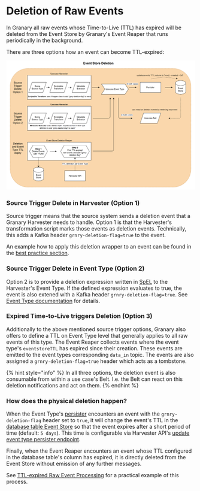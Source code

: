# Deletion of Raw Events

In Granary all raw events whose Time-to-Live \(TTL\) has expired will be deleted from the Event Store by Granary's Event Reaper that runs periodically in the background. 

There are three options how an event can become TTL-expired:

![](../../../.gitbook/assets/image%20%281%29.png)

### Source Trigger Delete in Harvester \(Option 1\)

Source trigger means that the source system sends a deletion event that a Granary Harvester needs to handle. Option 1 is that the Harvester's transformation script marks those events as deletion events. Technically, this adds a Kafka header `grnry-deletion-flag=true` to the event.

An example how to apply this deletion wrapper to an event can be found in the [best practice section](../../../learning-grnry-1/data-in/best-practices-1/logging.md#delete-events). 

### Source Trigger Delete in Event Type \(Option 2\)

Option 2 is to provide a deletion expression written in [SpEL](../../../learning-grnry-1/data-in/best-practices-1/best-practices.md) to the Harvester's Event Type. If the defined expression evaluates to true, the event is also extened with a Kafka header `grnry-deletion-flag=true`. See [Event Type documentation](../../../learning-grnry-1/data-in/how-to-run-a-harvester/event-types.md) for details.

### Expired Time-to-Live triggers Deletion \(Option 3\)

Additionally to the above mentioned source trigger options, Granary also offers to define a TTL on Event Type level that generally applies to all raw events of this type. The Event Reaper collects events where the event type's `eventstoreTTL` has expired since their creation. These events are emitted to the event types corresponding `data_in` topic. The events are also assigned a `grnry-deletion-flag=true` header which acts as a tombstone.

{% hint style="info" %}
In all three options, the deletion event is also consumable from within a use case's Belt. I.e. the Belt can react on this deletion notifications and act on them.
{% endhint %}

### How does the physical deletion happen?

When the Event Type's [persister](../data-in/eventstore-sink.md#eventstore-batch-sink) encounters an event with the `grnry-deletion-flag` header set to `true`, it will change the event's TTL in the [database table Event Store](./#table-eventstore) so that the event expires after a short period of time \(default: `5 days`\). This time is configurable via Harvester API's [update event type persister endpoint](../../api-reference/harvester-api/event-type-endpoints.md#update-persister-config-for-a-specific-event-type).

Finally, when the Event Reaper encounters an event whose TTL configured in the database table's column has expired, it is directly deleted from the Event Store without emission of any further messages.

See [TTL-expired Raw Event Processing](../../../learning-grnry-1/data-in/best-practices-1/ttl-expired-raw-event-processing.md) for a practical example of this process.

